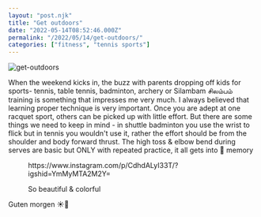 ```yaml
---
layout: "post.njk"
title: "Get outdoors"
date: "2022-05-14T08:52:46.000Z"
permalink: "/2022/05/14/get-outdoors/"
categories: ["fitness", "tennis sports"]
---
```


![get-outdoors](/assets/images/image58.jpg)

<!-- wp:paragraph -->
<p>When the weekend kicks in, the buzz with parents dropping off kids for sports- tennis, table tennis, badminton, archery or Silambam சிலம்பம் training is something that impresses me very much. I always believed that learning proper technique is very important. Once you are adept at one racquet sport, others can be picked up with little effort. But there are some things we need to keep in mind - in shuttle badminton you use the wrist to flick but in tennis you wouldn't use it,  rather the effort should be from the shoulder and body forward thrust. The high toss &amp; elbow bend during serves are basic but ONLY with repeated practice, it all gets into 💪 memory</p>
<!-- /wp:paragraph -->

<!-- wp:embed {"url":"https://www.instagram.com/p/CdhdALyI33T/?igshid=YmMyMTA2M2Y=","type":"rich","providerNameSlug":"instagram","responsive":true} -->
<figure class="wp-block-embed is-type-rich is-provider-instagram wp-block-embed-instagram"><div class="wp-block-embed__wrapper">
https://www.instagram.com/p/CdhdALyI33T/?igshid=YmMyMTA2M2Y=
</div></figure>
<!-- /wp:embed -->

<!-- wp:image {"id":434,"sizeSlug":"large"} -->
<figure class="wp-block-image size-large"><figcaption>So beautiful &amp; colorful</figcaption></figure>
<!-- /wp:image -->

<!-- wp:paragraph -->
<p>Guten morgen ☀️🌻</p>
<!-- /wp:paragraph -->
